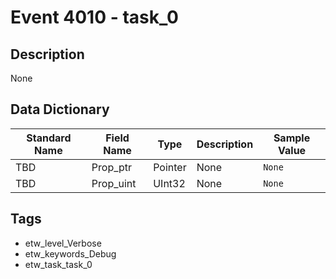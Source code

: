 # Event 4010 - task_0

## Description
None

## Data Dictionary
|Standard Name|Field Name|Type|Description|Sample Value|
|---|---|---|---|---|
|TBD|Prop_ptr|Pointer|None|`None`|
|TBD|Prop_uint|UInt32|None|`None`|

## Tags
* etw_level_Verbose
* etw_keywords_Debug
* etw_task_task_0
